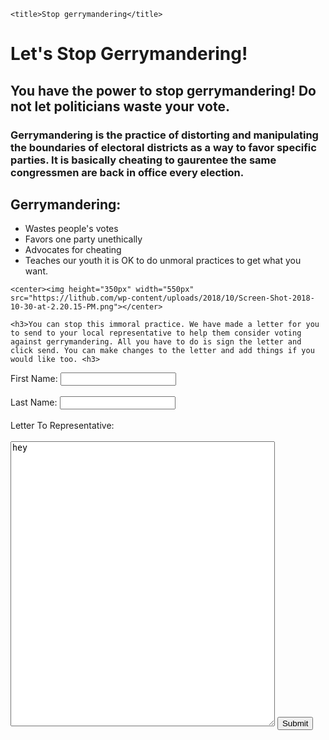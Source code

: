 <html>

<head>

	<title>Stop gerrymandering</title>

<style>
		h1.mainHeading {text-align: center;}

		body {margin-bottom: 50px;}


</style>

</head>

<body>

<h1> Let's Stop Gerrymandering!</h1>
	<h2>You have the power to stop gerrymandering! Do not let politicians waste your vote. </h2>
	<h3>Gerrymandering is the practice of distorting and manipulating the boundaries of electoral districts as a way to favor specific parties. It is basically cheating to gaurentee the same congressmen are back in office every election.</h3>
	<h2>Gerrymandering:</h2>
	<ul>
		<li> Wastes people's votes </li>
		<li> Favors one party unethically</li>
		<li> Advocates for cheating</li>
		<li> Teaches our youth it is OK to do unmoral practices to get what you want.</li>
	</ul>

	<center><img height="350px" width="550px"    src="https://lithub.com/wp-content/uploads/2018/10/Screen-Shot-2018-10-30-at-2.20.15-PM.png"></center>

	<h3>You can stop this immoral practice. We have made a letter for you to send to your local representative to help them consider voting against gerrymandering. All you have to do is sign the letter and click send. You can make changes to the letter and add things if you would like too. <h3>
	
<form action="MILTO:shilospaw@gmail.com" method="post" enctype="text/plain">
	<label name="firstName">First Name:</label>
	<input type="textbox" size="20" name="firstName"/><br><br>
	<label name="lastName">Last Name:</label>
	<input type="textbox" size="20" name="lastName"/><br><br>
	<label name="letterToRep">Letter To Representative:</label><br><br>
	<textarea name="textarea"
   rows="30" cols="50">hey</textarea>
   <input type="submit"> 
	</form>


  
